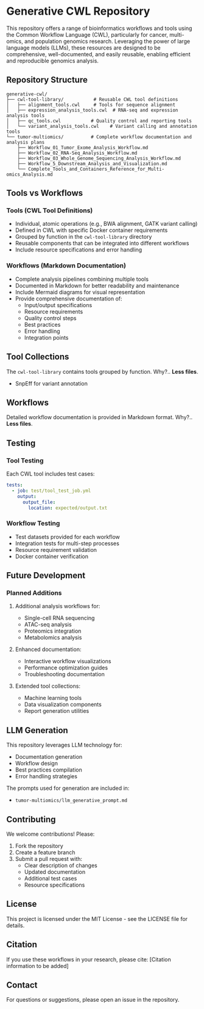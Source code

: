 # Generative CWL Repository

This repository offers a range of bioinformatics workflows and tools using the Common Workflow Language (CWL), particularly for cancer, multi-omics, and population genomics research.  Leveraging the power of large language models (LLMs), these resources are designed to be comprehensive, well-documented, and easily reusable, enabling efficient and reproducible genomics analysis.

## Repository Structure

```
generative-cwl/
├── cwl-tool-library/           # Reusable CWL tool definitions
│   ├── alignment_tools.cwl     # Tools for sequence alignment
│   ├── expression_analysis_tools.cwl  # RNA-seq and expression analysis tools
│   ├── qc_tools.cwl           # Quality control and reporting tools
│   └── variant_analysis_tools.cwl    # Variant calling and annotation tools
└── tumor-multiomics/          # Complete workflow documentation and analysis plans
    ├── Workflow_01_Tumor_Exome_Analysis_Workflow.md
    ├── Workflow_02_RNA-Seq_Analysis_Workflow.md
    ├── Workflow_03_Whole_Genome_Sequencing_Analysis_Workflow.md
    ├── Workflow_5_Downstream_Analysis_and_Visualization.md
    └── Complete_Tools_and_Containers_Reference_for_Multi-omics_Analysis.md
```

## Tools vs Workflows

### Tools (CWL Tool Definitions)
- Individual, atomic operations (e.g., BWA alignment, GATK variant calling)
- Defined in CWL with specific Docker container requirements
- Grouped by function in the `cwl-tool-library` directory
- Reusable components that can be integrated into different workflows
- Include resource specifications and error handling

### Workflows (Markdown Documentation)
- Complete analysis pipelines combining multiple tools
- Documented in Markdown for better readability and maintenance
- Include Mermaid diagrams for visual representation
- Provide comprehensive documentation of:
  - Input/output specifications
  - Resource requirements
  - Quality control steps
  - Best practices
  - Error handling
  - Integration points

## Tool Collections

The `cwl-tool-library` contains tools grouped by function.  Why?.. **Less files**.
   - SnpEff for variant annotation

## Workflows

Detailed workflow documentation is provided in Markdown format.  Why?.. **Less files**.

## Testing

### Tool Testing
Each CWL tool includes test cases:
```yaml
tests:
  - job: test/tool_test_job.yml
    output:
      output_file:
        location: expected/output.txt
```

### Workflow Testing
- Test datasets provided for each workflow
- Integration tests for multi-step processes
- Resource requirement validation
- Docker container verification

## Future Development

### Planned Additions
1. Additional analysis workflows for:
   - Single-cell RNA sequencing
   - ATAC-seq analysis
   - Proteomics integration
   - Metabolomics analysis

2. Enhanced documentation:
   - Interactive workflow visualizations
   - Performance optimization guides
   - Troubleshooting documentation

3. Extended tool collections:
   - Machine learning tools
   - Data visualization components
   - Report generation utilities

## LLM Generation

This repository leverages LLM technology for:
- Documentation generation
- Workflow design
- Best practices compilation
- Error handling strategies

The prompts used for generation are included in:
- `tumor-multiomics/llm_generative_prompt.md`

## Contributing

We welcome contributions! Please:
1. Fork the repository
2. Create a feature branch
3. Submit a pull request with:
   - Clear description of changes
   - Updated documentation
   - Additional test cases
   - Resource specifications

## License

This project is licensed under the MIT License - see the LICENSE file for details.

## Citation

If you use these workflows in your research, please cite:
[Citation information to be added]

## Contact

For questions or suggestions, please open an issue in the repository.
